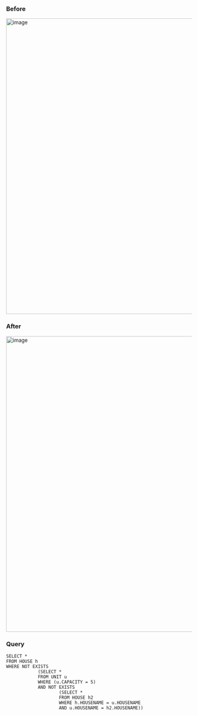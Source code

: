 


### Before
<img width="800" alt="image" src="https://github.com/jmhirsch/ResidenceLifeDBMS/blob/master/Examples/Division/1.%20Before.png">

### After
<img width="800" alt="image" src="https://github.com/jmhirsch/ResidenceLifeDBMS/blob/master/Examples/Division/2.%20After.png">

### Query
```
SELECT * 
FROM HOUSE h 
WHERE NOT EXISTS
			(SELECT * 
			FROM UNIT u 
			WHERE (u.CAPACITY = 5) 
			AND NOT EXISTS 
					(SELECT * 
					FROM HOUSE h2 
					WHERE h.HOUSENAME = u.HOUSENAME  
					AND u.HOUSENAME = h2.HOUSENAME))
```
